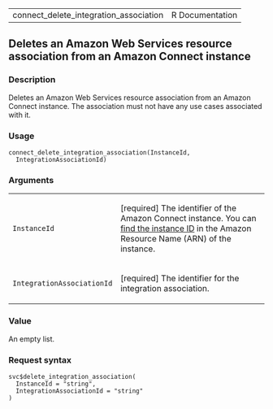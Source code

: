 <table style="width: 100%;">
<tbody>
<tr class="odd">
<td>connect_delete_integration_association</td>
<td style="text-align: right;">R Documentation</td>
</tr>
</tbody>
</table>

## Deletes an Amazon Web Services resource association from an Amazon Connect instance

### Description

Deletes an Amazon Web Services resource association from an Amazon
Connect instance. The association must not have any use cases associated
with it.

### Usage

    connect_delete_integration_association(InstanceId,
      IntegrationAssociationId)

### Arguments

<table>
<colgroup>
<col style="width: 35%" />
<col style="width: 65%" />
</colgroup>
<tbody>
<tr class="odd">
<td><code
id="connect_delete_integration_association_:_InstanceId">InstanceId</code></td>
<td><p>[required] The identifier of the Amazon Connect instance. You can
<a
href="https://docs.aws.amazon.com/connect/latest/adminguide/find-instance-arn.html">find
the instance ID</a> in the Amazon Resource Name (ARN) of the
instance.</p></td>
</tr>
<tr class="even">
<td><code
id="connect_delete_integration_association_:_IntegrationAssociationId">IntegrationAssociationId</code></td>
<td><p>[required] The identifier for the integration
association.</p></td>
</tr>
</tbody>
</table>

### Value

An empty list.

### Request syntax

    svc$delete_integration_association(
      InstanceId = "string",
      IntegrationAssociationId = "string"
    )

